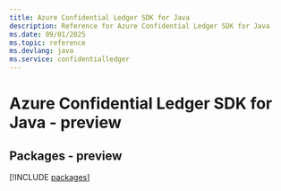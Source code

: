 ```yaml
---
title: Azure Confidential Ledger SDK for Java
description: Reference for Azure Confidential Ledger SDK for Java
ms.date: 09/01/2025
ms.topic: reference
ms.devlang: java
ms.service: confidentialledger
---
```

# Azure Confidential Ledger SDK for Java - preview
## Packages - preview
[!INCLUDE [packages](confidential-ledger-index.md)]